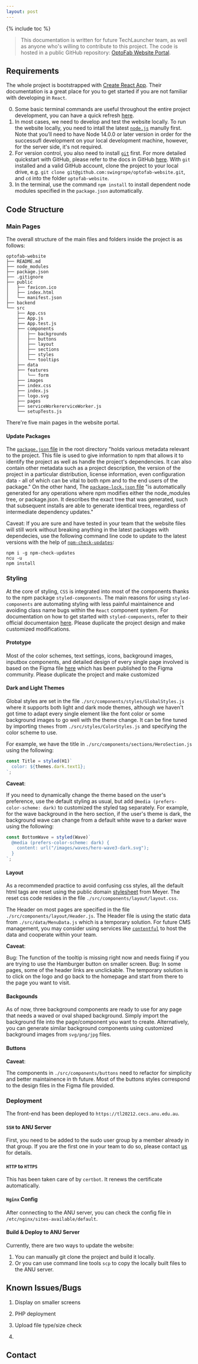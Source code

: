 ```yaml
---
layout: post
---
```


{% include toc %}

> This documentation is written for future TechLauncher team, as well as anyone who's willing to contribute to this project. The code is hosted in a public GitHub repository: [OptoFab Website Portal](https://github.com/swingrope/optofab-website).

## Requirements

The whole project is bootstrapped with [Create React App](https://github.com/facebook/create-react-app). Their documentation is a great place for you to get started if you are not familiar with developing in `React`.

0. Some basic terminal commands are useful throughout the entire project development, you can have a quick refresh [here](https://ubuntu.com/tutorials/command-line-for-beginners#1-overview).
1. In most cases, we need to develop and test the website locally. To run the website locally, you need to intall the latest [`node.js`](https://nodejs.org/en/download/) manully first. Note that you’ll need to have Node 14.0.0 or later version in order for the successufl development on your local development machine, however, for the server side, it's not required.
2. For version control, you also need to install [`git`](https://git-scm.com/downloads) first. For more detailed quickstart with GitHub, please refer to the docs in GitHub [here](https://docs.github.com/en/get-started/quickstart/set-up-git). With `git` installed and a valid GitHub account, clone the project to your local drive, e.g. `git clone git@github.com:swingrope/optofab-website.git`, and `cd` into the folder `optofab-website`.
3. In the terminal, use the command `npm install` to install dependent node modules specified in the `package.json` automatically.

## Code Structure

### Main Pages

The overall structure of the main files and folders inside the project is as follows:

```
optofab-website
├── README.md
├── node_modules
├── package.json
├── .gitignore
├── public
│   ├── favicon.ico
│   ├── index.html
│   └── manifest.json
├── backend
└── src
    ├── App.css
    ├── App.js
    ├── App.test.js
    ├── components
    │   ├── backgrounds
    │   ├── buttons
    │   ├── layout
    │   ├── sections
    │   ├── styles
    │   └── tooltips
    ├── data
    ├── features
    │   └── form
    ├── images
    ├── index.css
    ├── index.js
    ├── logo.svg
    ├── pages
    ├── serviceWorkererviceWorker.js
    └── setupTests.js
```

There're five main pages in the website portal.

#### Update Packages

The [`package.json` file](https://nodejs.org/en/knowledge/getting-started/npm/what-is-the-file-package-json/) in the root directory "holds various metadata relevant to the project. This file is used to give information to npm that allows it to identify the project as well as handle the project's dependencies. It can also contain other metadata such as a project description, the version of the project in a particular distribution, license information, even configuration data - all of which can be vital to both npm and to the end users of the package." On the other hand, The [`package-lock.json` file](https://docs.npmjs.com/cli/v7/configuring-npm/package-lock-json) "is automatically generated for any operations where npm modifies either the node_modules tree, or package.json. It describes the exact tree that was generated, such that subsequent installs are able to generate identical trees, regardless of intermediate dependency updates."

Caveat: If you are sure and have tested in your team that the website files will still work without breaking anything in the latest packages with dependecies, use the following command line code to update to the latest versions with the help of [`npm-check-updates`](https://www.npmjs.com/package/npm-check-updates):

```terminal
npm i -g npm-check-updates
ncu -u
npm install
```

### Styling

At the core of styling, `CSS` is integrated into most of the components thanks to the npm package `styled-components`. The main reasons for using `styled-components` are automating styling with less painful maintainence and avoiding class name bugs within the `React` component system. For documentation on how to get started with `styled-components`, refer to their official documentaion [here](https://styled-components.com/docs/basics#getting-started). Please duplicate the project design and make customized modifications.

#### Prototype

Most of the color schemes, text settings, icons, background images, inputbox components, and detailed design of every single page involved is based on the Figma file [here](https://www.figma.com/community/file/1025776448190506190/OptoFab-Portal-Design) which has been published to the Figma community. Please duplicate the project and make customized

#### Dark and Light Themes

Global styles are set in the file `./src/components/styles/GlobalStyles.js` where it supports both light and dark mode themes, although we haven't got time to adapt every single element like the font color or some background images to go well with the theme change. It can be fine tuned by importing `themes` from `./src/styles/ColorStyles.js` and specifying the color scheme to use.

For example, we have the title in `./src/components/sections/HeroSection.js` using the following:

```js
const Title = styled(H1)`
  color: ${themes.dark.text1};
`;
```

**Caveat**:

If you need to dynamically change the theme based on the user's preference, use the default styling as usual, but add `@media (prefers-color-scheme: dark)` to customized the styled tag separately. For example, for the wave background in the hero section, if the user's theme is dark, the background wave can change from a default white wave to a darker wave using the following:

```js
const BottomWave = styled(Wave)`
  @media (prefers-color-scheme: dark) {
    content: url("/images/waves/hero-wave3-dark.svg");
  }
`;
```

#### Layout

As a recommended practice to avoid confusing css styles, all the default html tags are reset using the public domain [stylesheet](http://meyerweb.com/eric/tools/css/reset/) from Meyer. The reset css code resides in the file `./src/components/layout/layout.css`.

The Header on most pages are specified in the file `./src/components/layout/Header.js`. The Header file is using the static data from `./src/data/MenuData.js` which is a temporary solution. For future CMS management, you may consider using services like [`contentful`](https://www.contentful.com/developers/docs/) to host the data and cooperate within your team.

**Caveat**:

Bug: The function of the tooltip is missing right now and needs fixing if you are trying to use the Hamburger button on smaller screen.
Bug: In some pages, some of the header links are unclickable. The temporary solution is to click on the logo and go back to the homepage and start from there to the page you want to visit.

#### Backgounds

As of now, three background components are ready to use for any page that needs a waved or oval shaped background. Simply import the background file into the page/component you want to create. Alternatively, you can generate similar background components using customized background images from `svg/png/jpg` files.

#### Buttons

**Caveat**:

The components in `./src/components/buttons` need to refactor for simplicity and better maintainence in th future. Most of the buttons styles correspond to the design files in the Figma file provided.

### Deployment

The front-end has been deployed to `https://tl20212.cecs.anu.edu.au`.

#### `SSH` to ANU Server

First, you need to be added to the sudo user group by a member already in that group. If you are the first one in your team to do so, please contact [us](mailto:tian.wu@anu.edu.au?cc=hengrui.xu@anu.edu.au) for details.

#### `HTTP` to `HTTPS`

This has been taken care of by `certbot`. It renews the certificate automatically.

#### `Nginx` Config

After connecting to the ANU server, you can check the config file in `/etc/nginx/sites-available/default`.

#### Build & Deploy to ANU Server

Currently, there are two ways to update the website:

1. You can manually git clone the project and build it locally.
2. Or you can use command line tools `scp` to copy the locally built files to the ANU server.

## Known Issues/Bugs

1. Display on smaller screens

2. PHP deployment

3. Upload file type/size check

4.

## Contact
